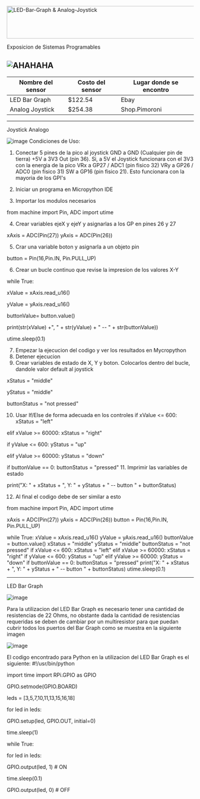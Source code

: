 <a href="https://cooltext.com"><img src="https://images.cooltext.com/5619344.png" width="1050" height="88" alt="LED-Bar-Graph & Analog-Joystick" /></a>

Exposicion de Sistemas Programables

![AHAHAHA](https://user-images.githubusercontent.com/99285798/190015378-798b7335-c80f-464b-a1c7-bc71c640e2d1.png)
----
<table class="tg">
<thead>
  <tr>
    <th class="tg-0pky">Nombre del sensor</th>
    <th class="tg-0pky">Costo del sensor</th>
    <th class="tg-0pky">Lugar donde se encontro</th>
  </tr>
</thead>
<tbody>
  <tr>
    <td class="tg-0pky">LED Bar Graph</td>
    <td class="tg-0pky">$122.54</td>
    <td class="tg-0pky">Ebay</td>
  </tr>
  <tr>
    <td class="tg-0pky">Analog Joystick</td>
    <td class="tg-0pky">$254.38</td>
    <td class="tg-0pky">Shop.Pimoroni</td>
  </tr>
</tbody>
</table>

----
Joystick Analogo

![image](https://user-images.githubusercontent.com/99285798/190511239-eae2feda-4400-4f2c-a572-9b02f31f89c1.png)
Condiciones de Uso:
1. Conectar 5 pines de la pico al joystick
GND a GND (Cualquier pin de tierra)
+5V a 3V3 Out (pin 36). Si, a 5V el Joystick funcionara con el 3V3 con la energia de la pico
VRx a GP27 / ADC1 (pin fisico 32)
VRy a GP26 / ADC0 (pin fisico 31)
SW a GP16 (pin fisico 21). Esto funcionara con la mayoria de los GPI's

2. Iniciar un programa en Micropython IDE
3. Importar los modulos necesarios

from machine import Pin, ADC
import utime

4. Crear variables ejeX y ejeY y asignarlas a los GP en pines 26 y 27

xAxis = ADC(Pin(27))
yAxis = ADC(Pin(26))

5. Crar una variable boton y asignarla a un objeto pin

button = Pin(16,Pin.IN, Pin.PULL_UP)

6. Crear un bucle continuo que revise la impresion de los valores X-Y

while True:

   xValue = xAxis.read_u16()
   
   yValue = yAxis.read_u16()
   
   buttonValue= button.value()
   
   print(str(xValue) +", " + str(yValue) + " -- " + str(buttonValue))
    
   utime.sleep(0.1)

7. Empezar la ejecucion del codigo y ver los resultados en Mycropython
8. Detener ejecucion
9. Crear variables de estado de X, Y y boton. Colocarlos dentro del bucle, dandole valor default al joystick

xStatus = "middle"

yStatus = "middle"

buttonStatus = "not pressed"

10. Usar If/Else de forma adecuada en los controles
 if xValue <= 600:
        xStatus = "left"
        
   elif xValue >= 60000:
        xStatus = "right"
        
    
   if yValue <= 600:
        yStatus = "up"
        
   elif yValue >= 60000:
        yStatus = "down"
   
   if buttonValue == 0:
        buttonStatus = "pressed"
11. Imprimir las variables de estado

print("X: " + xStatus + ", Y: " + yStatus + " -- button " + buttonStatus)

12. Al final el codigo debe de ser similar a esto

from machine import Pin, ADC
import utime

xAxis = ADC(Pin(27))
yAxis = ADC(Pin(26))
button = Pin(16,Pin.IN, Pin.PULL_UP)

while True:
    xValue = xAxis.read_u16()
    yValue = yAxis.read_u16()
    buttonValue = button.value()
    xStatus = "middle"
    yStatus = "middle"
    buttonStatus = "not pressed"
    if xValue <= 600:
        xStatus = "left"
    elif xValue >= 60000:
        xStatus = "right"
    if yValue <= 600:
        yStatus = "up"
    elif yValue >= 60000:
        yStatus = "down"
    if buttonValue == 0:
        buttonStatus = "pressed"
    print("X: " + xStatus + ", Y: " + yStatus + " -- button " + buttonStatus)
    utime.sleep(0.1)

----
LED Bar Graph

![image](https://user-images.githubusercontent.com/99285798/190718306-d688994a-271c-42e2-bb79-d0d63938c3ff.png)

Para la utilizacion del LED Bar Graph es necesario tener una cantidad de resistencias de 22 Ohms, no obstante dada la cantidad de resistencias requeridas se deben de cambiar por un multiresistor para que puedan cubrir todos los puertos del Bar Graph como se muestra en la siguiente imagen

![image](https://user-images.githubusercontent.com/99285798/190718792-453a6b02-527d-45f2-af16-b52bff4f46c4.png)

El codigo encontrado para Python en la utilizacion del LED Bar Graph es el siguiente: 
#!/usr/bin/python
 
import time
import RPi.GPIO as GPIO

GPIO.setmode(GPIO.BOARD)

leds = [3,5,7,10,11,13,15,16,18]

for led in leds:
    
   GPIO.setup(led, GPIO.OUT, initial=0)

time.sleep(1)

while True:

   for led in leds:
    
   GPIO.output(led, 1) # ON
   
   time.sleep(0.1)
   
   GPIO.output(led, 0) # OFF
